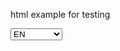 html example for testing

<div class="selectdiv">
  <label>
      <select>
          <option selected>EN</option>
          <option>Esperanto</option>
          <option>Estonian</option>
          <option>Finnish</option>
          <option>French</option>
          <option>Galician</option>
          <option>Georgian</option>
      </select>
    <span></span>
  </label>
</div>
